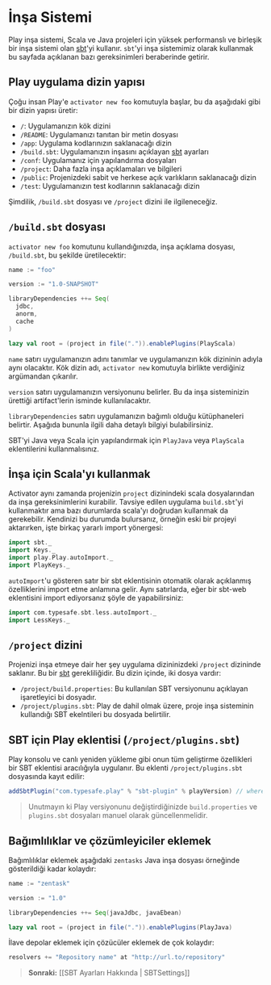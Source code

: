 <!--- Copyright (C) 2009-2013 Typesafe Inc. <http://www.typesafe.com> -->
# İnşa Sistemi

Play inşa sistemi, Scala ve Java projeleri için yüksek performanslı ve birleşik bir inşa sistemi olan [sbt](http://www.scala-sbt.org/)'yi kullanır. `sbt`'yi inşa sistemimiz olarak kullanmak bu sayfada açıklanan bazı gereksinimleri beraberinde getirir.

## Play uygulama dizin yapısı

Çoğu insan Play'e `activator new foo` komutuyla başlar, bu da aşağıdaki gibi bir dizin yapısı üretir:

- `/`: Uygulamanızın kök dizini
- `/README`: Uygulamanızı tanıtan bir metin dosyası
- `/app`: Uygulama kodlarınızın saklanacağı dizin
- `/build.sbt`: Uygulamanızın inşasını açıklayan [sbt](http://www.scala-sbt.org/) ayarları
- `/conf`: Uygulamanız için yapılandırma dosyaları
- `/project`: Daha fazla inşa açıklamaları ve bilgileri
- `/public`: Projenizdeki sabit ve herkese açık varlıkların saklanacağı dizin
- `/test`: Uygulamanızın test kodlarının saklanacağı dizin

Şimdilik, `/build.sbt` dosyası ve `/project` dizini ile ilgileneceğiz.

## `/build.sbt` dosyası 

`activator new foo` komutunu kullandığınızda, inşa açıklama dosyası, `/build.sbt`, bu şekilde üretilecektir:

```scala
name := "foo"

version := "1.0-SNAPSHOT"

libraryDependencies ++= Seq(
  jdbc,
  anorm,
  cache
)

lazy val root = (project in file(".")).enablePlugins(PlayScala)
```

`name` satırı uygulamanızın adını tanımlar ve uygulamanızın kök dizininin adıyla aynı olacaktır. Kök dizin adı, `activator new` komutuyla birlikte verdiğiniz argümandan çıkarılır.

`version` satırı uygulamanızın versiyonunu belirler. Bu da inşa sisteminizin ürettiği artifact'lerin isminde kullanılacaktır.

`libraryDependencies` satırı uygulamanızın bağımlı olduğu kütüphaneleri belirtir. Aşağıda bununla ilgili daha detaylı bilgiyi bulabilirsiniz.

SBT'yi Java veya Scala için yapılandırmak için `PlayJava` veya `PlayScala` eklentilerini kullanmalısınız.

## İnşa için Scala'yı kullanmak

Activator aynı zamanda projenizin `project` dizinindeki scala dosyalarından da inşa gereksinimlerini kurabilir. Tavsiye edilen uygulama `build.sbt`'yi kullanmaktır ama bazı durumlarda scala'yı doğrudan kullanmak da gerekebilir. Kendinizi bu durumda bulursanız, örneğin eski bir projeyi aktarırken, işte birkaç yararlı import yönergesi:

```scala
import sbt._
import Keys._
import play.Play.autoImport._
import PlayKeys._
```

`autoImport`'u gösteren satır bir sbt eklentisinin otomatik olarak açıklanmış özelliklerini import etme anlamına gelir. Aynı satırlarda, eğer bir sbt-web eklentisini import ediyorsanız şöyle de yapabilirsiniz:

```scala
import com.typesafe.sbt.less.autoImport._
import LessKeys._
```

## `/project` dizini

Projenizi inşa etmeye dair her şey uygulama dizininizdeki `/project` dizininde saklanır. Bu bir [sbt](http://www.scala-sbt.org/) gerekliliğidir. Bu dizin içinde, iki dosya vardır:

- `/project/build.properties`: Bu kullanılan SBT versiyonunu açıklayan işaretleyici bi dosyadır.
- `/project/plugins.sbt`: Play de dahil olmak üzere, proje inşa sisteminin kullandığı SBT ekelntileri bu dosyada belirtilir.

## SBT için Play eklentisi (`/project/plugins.sbt`)

Play konsolu ve canlı yeniden yükleme gibi onun tüm geliştirme özellikleri bir SBT eklentisi aracılığıyla uygulanır. Bu eklenti `/project/plugins.sbt` dosyasında kayıt edilir:

```scala
addSbtPlugin("com.typesafe.play" % "sbt-plugin" % playVersion) // where version is the current Play version, i.e.  "2.3.0" 
```

> Unutmayın ki Play versiyonunu değiştirdiğinizde `build.properties` ve `plugins.sbt` dosyaları manuel olarak güncellenmelidir.


## Bağımlılıklar ve çözümleyiciler eklemek

Bağımlılıklar eklemek aşağıdaki `zentasks` Java inşa dosyası örneğinde gösterildiği kadar kolaydır:

```scala
name := "zentask"

version := "1.0"

libraryDependencies ++= Seq(javaJdbc, javaEbean)     

lazy val root = (project in file(".")).enablePlugins(PlayJava)
```

İlave depolar eklemek için çözücüler eklemek de çok kolaydır:

```scala
resolvers += "Repository name" at "http://url.to/repository" 
```


> **Sonraki:** [[SBT Ayarları Hakkında | SBTSettings]]
